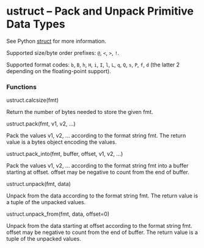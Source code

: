 # ustruct – Pack and Unpack Primitive Data Types
See Python [struct](https://docs.python.org/3/library/struct.html) for more information.

Supported size/byte order prefixes: ``@``, ``<``, ``>``, ``!``.

Supported format codes: ``b``, ``B``, ``h``, ``H``, ``i``, ``I``, ``l``, ``L``, ``q``, ``Q``, ``s``, ``P``, ``f``, ``d`` (the latter 2 depending on the floating-point support).

### Functions

<function>ustruct.calcsize(fmt)</function>

Return the number of bytes needed to store the given fmt.

<function>ustruct.pack(fmt, v1, v2, ...)</function>

Pack the values v1, v2, ... according to the format string fmt. The return value is a bytes object encoding the values.

<function>ustruct.pack_into(fmt, buffer, offset, v1, v2, ...)</function>

Pack the values v1, v2, ... according to the format string fmt into a buffer starting at offset. offset may be negative to count from the end of buffer.

<function>ustruct.unpack(fmt, data)</function>

Unpack from the data according to the format string fmt. The return value is a tuple of the unpacked values.

<function>ustruct.unpack_from(fmt, data, offset=0)</function>

Unpack from the data starting at offset according to the format string fmt. offset may be negative to count from the end of buffer. The return value is a tuple of the unpacked values.
